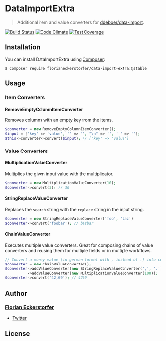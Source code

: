 DataImportExtra
===============

> Additional item and value converters for [ddeboer/data-import](https://github.com/ddeboer/data-import).

[![Build Status](https://travis-ci.org/florianeckerstorfer/data-import-extra.svg?branch=master)](https://travis-ci.org/florianeckerstorfer/data-import-extra)
[![Code Climate](https://codeclimate.com/github/florianeckerstorfer/data-import-extra/badges/gpa.svg)](https://codeclimate.com/github/florianeckerstorfer/data-import-extra)
[![Test Coverage](https://codeclimate.com/github/florianeckerstorfer/data-import-extra/badges/coverage.svg)](https://codeclimate.com/github/florianeckerstorfer/data-import-extra)


Installation
------------

You can install DataImportExtra using [Composer](http://getcomposer.org):

```shell
$ composer require florianeckerstorfer/data-import-extra:@stable
```


Usage
-----

### Item Converters

#### RemoveEmptyColumnItemConverter

Removes columns with an empty key from the items.

```php
$converter = new RemoveEmptyColumnItemConverter();
$input = ['key' => 'value', '' => '', "\n" => '', ' ' => ''];
$this->converter->convert($input); // ['key' => 'value']
```

### Value Converters

#### MultiplicationValueConverter

Multiplies the given input value with the multiplicator.

```php
$converter = new MultiplicationValueConverter(10);
$converter->convert(3); // 30
```

#### StringReplaceValueConverter

Replaces the `search` string with the `replace` string in the input string.

```php
$converter = new StringReplaceValueConverter('foo', 'baz')
$converter->convert('foobar'); // bazbar
```

#### ChainValueConverter

Executes multiple value converters. Great for composing chains of value converters and reusing them for multiple fields or in multiple workflows.

```php
// Convert a money value (in german format with , instead of .) into cents.
$converter = new ChainValueConverter();
$converter->addValueConverter(new StringReplaceValueConverter(',', '.'))
          ->addValueConverter(new MultiplicationValueConverter(100));
$converter->convert('42,69'); // 4269
```


Author
------

### [Florian Eckerstorfer](https://florian.ec)

- [Twitter](https://twitter.com/Florian_)


License
-------